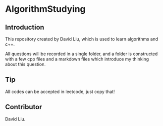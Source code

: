 # AlgorithmStudying

## Introduction
This repository created by David Liu, which is used to learn algorithms and c++.

All questions will be recorded in a single folder, and a folder is constructed with a few cpp files and a markdown files which introduce my thinking about this question.

## Tip
All codes can be accepted in leetcode, just copy that!

## Contributor
David Liu.